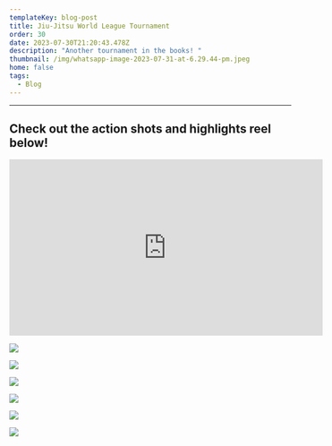 ```yaml
---
templateKey: blog-post
title: Jiu-Jitsu World League Tournament
order: 30
date: 2023-07-30T21:20:43.478Z
description: "Another tournament in the books! "
thumbnail: /img/whatsapp-image-2023-07-31-at-6.29.44-pm.jpeg
home: false
tags:
  - Blog
---
```



- - -

## C﻿heck out the action shots and highlights reel below!

<iframe width="560" height="315" src="https://www.youtube.com/embed/_wRMMrxUIAU?si=WGUZQRP8KMtUfGN5" title="YouTube video player" frameborder="0" allow="accelerometer; autoplay; clipboard-write; encrypted-media; gyroscope; picture-in-picture; web-share" allowfullscreen></iframe>

![](/img/whatsapp-image-2023-07-31-at-6.09.45-pm.jpeg)

![](/img/whatsapp-image-2023-07-31-at-6.09.08-pm.jpeg)

![](/img/whatsapp-image-2023-07-31-at-6.09.15-pm.jpeg)

![](/img/899a6776.jpg)

![](/img/899a6944.jpg)

![](/img/whatsapp-image-2023-07-31-at-6.09.33-pm.jpeg)